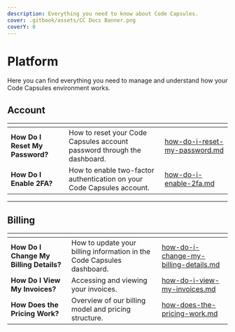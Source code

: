 ```yaml
---
description: Everything you need to know about Code Capsules.
cover: .gitbook/assets/CC Docs Banner.png
coverY: 0
---
```


# Platform

Here you can find everything you need to manage and understand how your Code Capsules environment works.

## Account

<table data-card-size="large" data-view="cards"><thead><tr><th></th><th></th><th data-hidden data-card-target data-type="content-ref"></th></tr></thead><tbody><tr><td><strong>How Do I Reset My Password?</strong></td><td>How to reset your Code Capsules account password through the dashboard.</td><td><a href="how-do-i-reset-my-password.md">how-do-i-reset-my-password.md</a></td></tr><tr><td><strong>How Do I Enable 2FA?</strong></td><td>How to enable two-factor authentication on your Code Capsules account.</td><td><a href="how-do-i-enable-2fa.md">how-do-i-enable-2fa.md</a></td></tr></tbody></table>

***

## Billing

<table data-card-size="large" data-view="cards"><thead><tr><th></th><th></th><th data-hidden data-card-target data-type="content-ref"></th></tr></thead><tbody><tr><td><strong>How Do I Change My Billing Details?</strong></td><td>How to update your billing information in the Code Capsules dashboard.</td><td><a href="billing/how-do-i-change-my-billing-details.md">how-do-i-change-my-billing-details.md</a></td></tr><tr><td><strong>How Do I View My Invoices?</strong></td><td>Accessing and viewing your invoices.</td><td><a href="billing/how-do-i-view-my-invoices.md">how-do-i-view-my-invoices.md</a></td></tr><tr><td><strong>How Does the Pricing Work?</strong></td><td>Overview of our billing model and pricing structure.</td><td><a href="billing/how-does-the-pricing-work.md">how-does-the-pricing-work.md</a></td></tr></tbody></table>
